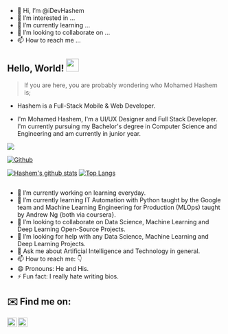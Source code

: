 - 👋 Hi, I’m @iDevHashem
- 👀 I’m interested in ...
- 🌱 I’m currently learning ...
- 💞️ I’m looking to collaborate on ...
- 📫 How to reach me ...

<!---
iDevHashem/iDevHashem is a ✨ special ✨ repository because its `README.md` (this file) appears on your GitHub profile.
You can click the Preview link to take a look at your changes.
--->

## Hello, World! <img src="https://raw.githubusercontent.com/MartinHeinz/MartinHeinz/master/wave.gif" width="30px">

> If you are here, you are probably wondering who Mohamed Hashem is; 

- Hashem is a Full-Stack Mobile & Web Developer.

- I'm Mohamed Hashem, I'm a UI/UX Designer and Full Stack Developer. I'm currently pursuing my Bachelor's degree in Computer Science and Engineering and am currently in junior year.


![](https://visitor-badge.laobi.icu/badge?page_id=iDevHashem)

[![Github](https://img.shields.io/github/followers/iDevHashem?label=Follow&style=social)](https://github.com/iDevHashem)

[![Hashem's github stats](https://github-readme-stats.vercel.app/api?username=iDevHashem)](https://github.com/iDevHashem/github-readme-stats&theme=vue)
[![Top Langs](https://github-readme-stats.vercel.app/api/top-langs/?username=iDevHashem&layout=compact)](https://github.com/anuraghazra/github-readme-stats)

##
- 🔭 I’m currently working on learning everyday.
- 🌱 I’m currently learning IT Automation with Python taught by the Google team and Machine Learning Engineering for Production (MLOps) taught by Andrew Ng {both via coursera}.
- 👯 I’m looking to collaborate on Data Science, Machine Learning and Deep Learning Open-Source Projects.
- 🤔 I’m looking for help with any Data Science, Machine Learning and Deep Learning Projects.
- 💬 Ask me about Artificial Intelligence and Technology in general.
- 📫 How to reach me: 👇
- 😄 Pronouns: He and His.
- ⚡ Fun fact: I really hate writing bios.

## ✉️ Find me on:

[<img align="left" alt="iDevHashem | Twitter" width="22px" src="https://cdn.jsdelivr.net/npm/simple-icons@v3/icons/twitter.svg" />](https://twitter.com/iDevHashem)

[<img align="left" alt="iDevHashem | Instagram" width="22px" src="https://cdn.jsdelivr.net/npm/simple-icons@v3/icons/instagram.svg" />](https://www.instagram.com/iDevHashem)
